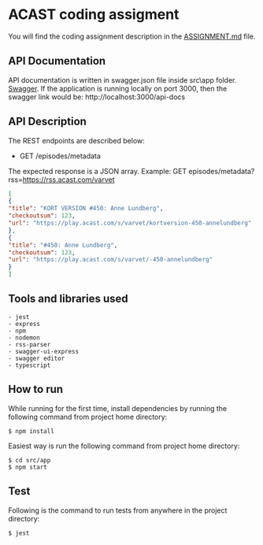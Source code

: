 # ACAST coding assigment

You will find the coding assignment description in the [ASSIGNMENT.md](ASSIGNMENT.md) file.

## API Documentation

API documentation is written in swagger.json file inside src\app folder. [Swagger](api/swagger.json).
If the application is running locally on port 3000, then the swagger link would be:
http://localhost:3000/api-docs

## API Description

The REST endpoints are described below:

- GET /episodes/metadata

The expected response is a JSON array.
Example: GET episodes/metadata?rss=https://rss.acast.com/varvet


```json
[
{
"title": "KORT VERSION #450: Anne Lundberg",
"checkoutsum": 123,
"url": "https://play.acast.com/s/varvet/kortversion-450-annelundberg"
},
{
"title": "#450: Anne Lundberg",
"checkoutsum": 123,
"url": "https://play.acast.com/s/varvet/-450-annelundberg"
}
]
```

## Tools and libraries used

    - jest
    - express
    - npm
    - nodemon
    - rss-parser
    - swagger-ui-express
    - swagger editor
    - typescript

## How to run
While running for the first time, install dependencies by running the following command from project home directory:

    $ npm install

Easiest way is run the following command from project home directory:

    $ cd src/app
    $ npm start

## Test

Following is the command to run tests from anywhere in the project directory:

    $ jest

